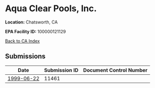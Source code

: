 # Aqua Clear Pools, Inc.

**Location:** Chatsworth, CA

**EPA Facility ID:** 100000121129

[Back to CA Index](../../index.md)

## Submissions

| Date | Submission ID | Document Control Number |
|------|--------------|-------------------------|
| [1999-06-22](submissions/11461.md) | 11461 |  |
